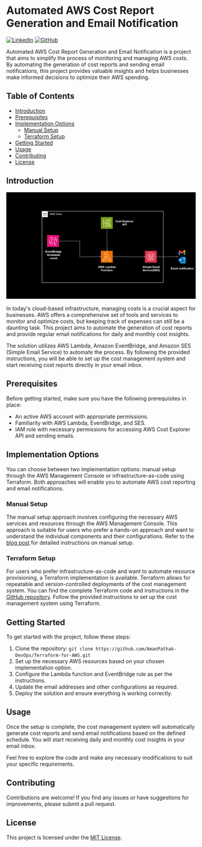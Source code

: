 # Automated AWS Cost Report Generation and Email Notification

[![LinkedIn](https://img.shields.io/badge/Connect%20with%20me%20on-LinkedIn-blue.svg)](https://www.linkedin.com/in/aman-devops/)
[![GitHub](https://img.shields.io/github/stars/AmanPathak-DevOps.svg?style=social)](https://github.com/AmanPathak-DevOps)

Automated AWS Cost Report Generation and Email Notification is a project that aims to simplify the process of monitoring and managing AWS costs. By automating the generation of cost reports and sending email notifications, this project provides valuable insights and helps businesses make informed decisions to optimize their AWS spending.

## Table of Contents

- [Introduction](#introduction)
- [Prerequisites](#prerequisites)
- [Implementation Options](#implementation-options)
  - [Manual Setup](#manual-setup)
  - [Terraform Setup](#terraform-setup)
- [Getting Started](#getting-started)
- [Usage](#usage)
- [Contributing](#contributing)
- [License](#license)

## Introduction

![AWS Infrastructure Diagram](assets/AWS-Infra.gif)

In today's cloud-based infrastructure, managing costs is a crucial aspect for businesses. AWS offers a comprehensive set of tools and services to monitor and optimize costs, but keeping track of expenses can still be a daunting task. This project aims to automate the generation of cost reports and provide regular email notifications for daily and monthly cost insights.

The solution utilizes AWS Lambda, Amazon EventBridge, and Amazon SES (Simple Email Service) to automate the process. By following the provided instructions, you will be able to set up the cost management system and start receiving cost reports directly in your email inbox.

## Prerequisites

Before getting started, make sure you have the following prerequisites in place:

- An active AWS account with appropriate permissions.
- Familiarity with AWS Lambda, EventBridge, and SES.
- IAM role with necessary permissions for accessing AWS Cost Explorer API and sending emails.

## Implementation Options

You can choose between two implementation options: manual setup through the AWS Management Console or infrastructure-as-code using Terraform. Both approaches will enable you to automate AWS cost reporting and email notifications.

### Manual Setup

The manual setup approach involves configuring the necessary AWS services and resources through the AWS Management Console. This approach is suitable for users who prefer a hands-on approach and want to understand the individual components and their configurations. Refer to the [blog post](https://medium.com/@aman.pathak_51134/automated-aws-cost-report-generation-and-email-notification-for-daily-and-monthly-insights-130e98c26b25) for detailed instructions on manual setup.

### Terraform Setup

For users who prefer infrastructure-as-code and want to automate resource provisioning, a Terraform implementation is available. Terraform allows for repeatable and version-controlled deployments of the cost management system. You can find the complete Terraform code and instructions in the [GitHub repository](https://github.com/AmanPathak-DevOps/Terraform-for-AWS.git). Follow the provided instructions to set up the cost management system using Terraform.

## Getting Started

To get started with the project, follow these steps:

1. Clone the repository: `git clone https://github.com/AmanPathak-DevOps/Terraform-for-AWS.git`
2. Set up the necessary AWS resources based on your chosen implementation option.
3. Configure the Lambda function and EventBridge rule as per the instructions.
4. Update the email addresses and other configurations as required.
5. Deploy the solution and ensure everything is working correctly.

## Usage

Once the setup is complete, the cost management system will automatically generate cost reports and send email notifications based on the defined schedule. You will start receiving daily and monthly cost insights in your email inbox.

Feel free to explore the code and make any necessary modifications to suit your specific requirements.

## Contributing

Contributions are welcome! If you find any issues or have suggestions for improvements, please submit a pull request.

## License

This project is licensed under the [MIT License](LICENSE).
